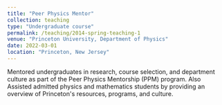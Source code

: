 ```yaml
---
title: "Peer Physics Mentor"
collection: teaching
type: "Undergraduate course"
permalink: /teaching/2014-spring-teaching-1
venue: "Princeton University, Department of Physics"
date: 2022-03-01
location: "Princeton, New Jersey"
---
```

Mentored undergraduates in research, course selection, and department culture as part of the Peer Physics Mentorship (PPM) program. Also Assisted admitted physics and mathematics students by providing an overview of Princeton's resources, programs, and culture.

